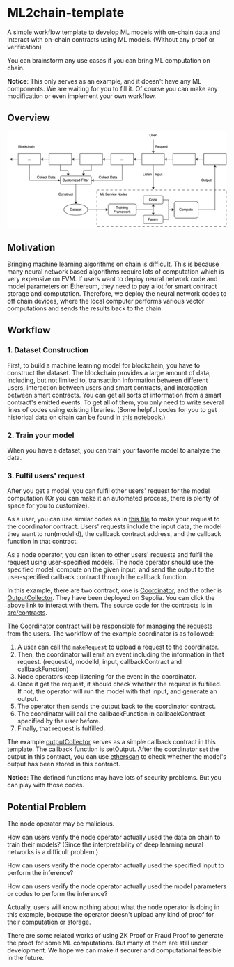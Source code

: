 # ML2chain-template

A simple workflow template to develop ML models with on-chain data and interact with on-chain contracts using ML models. (Without any proof or verification)

You can brainstorm any use cases if you can bring ML computation on chain.

**Notice**: This only serves as an example, and it doesn't have any ML components. We are waiting for you to fill it. Of course you can make any modification or even implement your own workflow.

## Overview

![Workflow](fig/workflow.png)

## Motivation

Bringing machine learning algorithms on chain is difficult. This is because many neural network based algorithms require lots of computation which is very expensive on EVM. If users want to deploy neural network code and model parameters on Ethereum, they need to pay a lot for smart contract storage and computation. Therefore, we deploy the neural network codes to off chain devices, where the local computer performs various vector computations and sends the results back to the chain.

## Workflow

### 1. Dataset Construction

First, to build a machine learning model for blockchain, you have to construct the dataset. The blockchain provides a large amount of data, including, but not limited to, transaction information between different users, interaction between users and smart contracts, and interaction between smart contracts. You can get all sorts of information from a smart contract's emitted events. To get all of them, you only need to write several lines of codes using existing libraries. (Some helpful codes for you to get historical data on chain can be found in [this notebook](src/utils/get_data.ipynb).)

### 2. Train your model

When you have a dataset, you can train your favorite model to analyze the data.

### 3. Fulfil users' request

After you get a model, you can fulfil other users' request for the model computation (Or you can make it an automated process, there is plenty of space for you to customize). 

As a user, you can use similar codes as in [this file](src/utils/user.ipynb) to make your request to the coordinator contract. Users' requests include the input data, the model they want to run(modelId), the callback contract address, and the callback function in that contract.

As a node operator, you can listen to other users' requests and fulfil the request using user-specified models. The node operator should use the specified model, compute on the given input, and send the output to the user-specified callback contract through the callback function.

In this example, there are two contract, one is [Coordinator](https://sepolia.etherscan.io/address/0x1B42d9Ba11180Db82C5fd902a40D769987fF1c3B), and the other is [OutputCollector](https://sepolia.etherscan.io/address/0x7f8A0D82d1f14D0976bE8AaAb0C885e3Be154c43). They have been deployed on Sepolia. You can click the above link to interact with them. The source code for the contracts is in [src/contracts](src/contracts/).

The [Coordinator](src/contracts/coordinator.sol) contract will be responsible for managing the requests from the users. The workflow of the example coordinator is as followed:

1. A user can call the `makeRequest` to upload a request to the coordinator. 
2. Then, the coordinator will emit an event including the information in that request. (requestId, modelId, input, callbackContract and callbackFunction)
3. Node operators keep listening for the event in the coordinator.
4. Once it get the request, it should check whether the request is fulfilled. If not, the operator will run the model with that input, and generate an output.
5. The operator then sends the output back to the coordinator contract.
6. The coordinator will call the callbackFunction in callbackContract specified by the user before.
7. Finally, that request is fulfilled. 

The example [outputCollector](src/contracts/outputCollector.sol) serves as a simple callback contract in this template. The callback function is setOutput. After the coordinator set the output in this contract, you can use [etherscan](https://sepolia.etherscan.io/address/0x7f8A0D82d1f14D0976bE8AaAb0C885e3Be154c43#readContract) to check whether the model's output has been stored in this contract.

**Notice**: The defined functions may have lots of security problems. But you can play with those codes.

## Potential Problem

The node operator may be malicious. 

How can users verify the node operator actually used the data on chain to train their models? (Since the interpretability of deep learning neural networks is a difficult problem.)

How can users verify the node operator actually used the specified input to perform the inference?

How can users verify the node operator actually used the model parameters or codes to perform the inference?

Actually, users will know nothing about what the node operator is doing in this example, because the operator doesn't upload any kind of proof for their computation or storage. 

There are some related works of using ZK Proof or Fraud Proof to generate the proof for some ML computations. But many of them are still under development. We hope we can make it securer and computational feasible in the future.